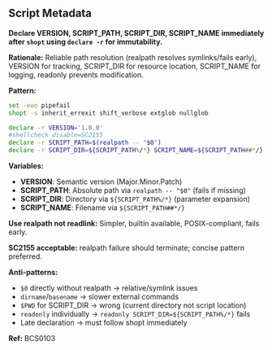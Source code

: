 ## Script Metadata

**Declare VERSION, SCRIPT_PATH, SCRIPT_DIR, SCRIPT_NAME immediately after `shopt` using `declare -r` for immutability.**

**Rationale:** Reliable path resolution (realpath resolves symlinks/fails early), VERSION for tracking, SCRIPT_DIR for resource location, SCRIPT_NAME for logging, readonly prevents modification.

**Pattern:**

```bash
set -euo pipefail
shopt -s inherit_errexit shift_verbose extglob nullglob

declare -r VERSION='1.0.0'
#shellcheck disable=SC2155
declare -r SCRIPT_PATH=$(realpath -- "$0")
declare -r SCRIPT_DIR=${SCRIPT_PATH%/*} SCRIPT_NAME=${SCRIPT_PATH##*/}
```

**Variables:**
- **VERSION**: Semantic version (Major.Minor.Patch)
- **SCRIPT_PATH**: Absolute path via `realpath -- "$0"` (fails if missing)
- **SCRIPT_DIR**: Directory via `${SCRIPT_PATH%/*}` (parameter expansion)
- **SCRIPT_NAME**: Filename via `${SCRIPT_PATH##*/}`

**Use realpath not readlink:** Simpler, builtin available, POSIX-compliant, fails early.

**SC2155 acceptable:** realpath failure should terminate; concise pattern preferred.

**Anti-patterns:**
- `$0` directly without realpath → relative/symlink issues
- `dirname`/`basename` → slower external commands
- `$PWD` for SCRIPT_DIR → wrong (current directory not script location)
- `readonly` individually → `readonly SCRIPT_DIR=${SCRIPT_PATH%/*}` fails
- Late declaration → must follow shopt immediately

**Ref:** BCS0103
